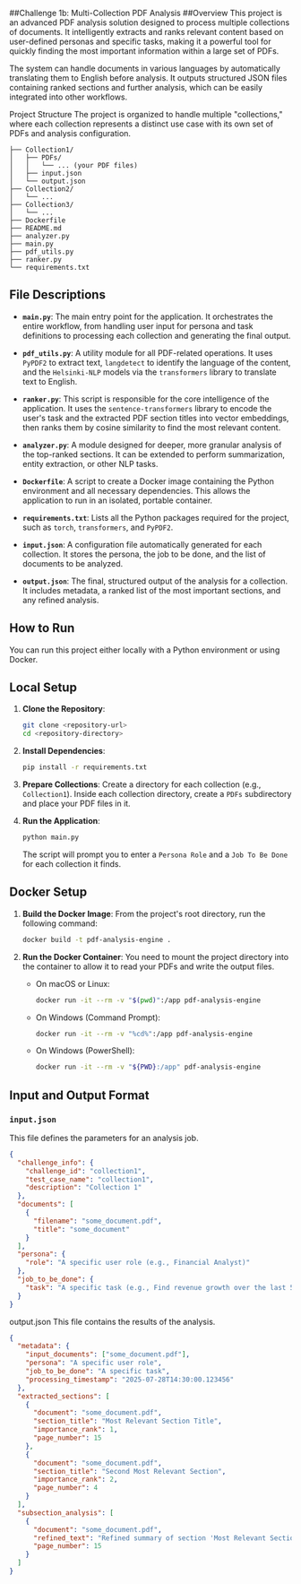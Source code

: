 ##Challenge 1b: Multi-Collection PDF Analysis
##Overview
This project is an advanced PDF analysis solution designed to process multiple collections of documents. It intelligently extracts and ranks relevant content based on user-defined personas and specific tasks, making it a powerful tool for quickly finding the most important information within a large set of PDFs.

The system can handle documents in various languages by automatically translating them to English before analysis. It outputs structured JSON files containing ranked sections and further analysis, which can be easily integrated into other workflows.

Project Structure
The project is organized to handle multiple "collections," where each collection represents a distinct use case with its own set of PDFs and analysis configuration.

```
├── Collection1/
│   ├── PDFs/
│   │   └── ... (your PDF files)
│   ├── input.json
│   └── output.json
├── Collection2/
│   └── ...
├── Collection3/
│   └── ...
├── Dockerfile
├── README.md
├── analyzer.py
├── main.py
├── pdf_utils.py
├── ranker.py
└── requirements.txt
```
## File Descriptions

* **`main.py`**: The main entry point for the application. It orchestrates the entire workflow, from handling user input for persona and task definitions to processing each collection and generating the final output.
  
* **`pdf_utils.py`**: A utility module for all PDF-related operations. It uses `PyPDF2` to extract text, `langdetect` to identify the language of the content, and the `Helsinki-NLP` models via the `transformers` library to translate text to English.
  
* **`ranker.py`**: This script is responsible for the core intelligence of the application. It uses the `sentence-transformers` library to encode the user's task and the extracted PDF section titles into vector embeddings, then ranks them by cosine similarity to find the most relevant content.
  
* **`analyzer.py`**: A module designed for deeper, more granular analysis of the top-ranked sections. It can be extended to perform summarization, entity extraction, or other NLP tasks.
  
* **`Dockerfile`**: A script to create a Docker image containing the Python environment and all necessary dependencies. This allows the application to run in an isolated, portable container.

* **`requirements.txt`**: Lists all the Python packages required for the project, such as `torch`, `transformers`, and `PyPDF2`.

* **`input.json`**: A configuration file automatically generated for each collection. It stores the persona, the job to be done, and the list of documents to be analyzed.

* **`output.json`**: The final, structured output of the analysis for a collection. It includes metadata, a ranked list of the most important sections, and any refined analysis.

## How to Run

You can run this project either locally with a Python environment or using Docker.

## Local Setup

1.  **Clone the Repository**:
    ```bash
    git clone <repository-url>
    cd <repository-directory>
    ```

2.  **Install Dependencies**:
    ```bash
    pip install -r requirements.txt
    ```

3.  **Prepare Collections**:
    Create a directory for each collection (e.g., `Collection1`). Inside each collection directory, create a `PDFs` subdirectory and place your PDF files in it.

4.  **Run the Application**:
    ```bash
    python main.py
    ```
    The script will prompt you to enter a `Persona Role` and a `Job To Be Done` for each collection it finds.
    
## Docker Setup

1.  **Build the Docker Image**:
    From the project's root directory, run the following command:
    ```bash
    docker build -t pdf-analysis-engine .
    ```

2.  **Run the Docker Container**:
    You need to mount the project directory into the container to allow it to read your PDFs and write the output files.

    * On macOS or Linux:
        ```bash
        docker run -it --rm -v "$(pwd)":/app pdf-analysis-engine
        ```
    * On Windows (Command Prompt):
        ```bash
        docker run -it --rm -v "%cd%":/app pdf-analysis-engine
        ```
    * On Windows (PowerShell):
        ```bash
        docker run -it --rm -v "${PWD}:/app" pdf-analysis-engine
        ```
## Input and Output Format

### `input.json`

This file defines the parameters for an analysis job.

```json
{
  "challenge_info": {
    "challenge_id": "collection1",
    "test_case_name": "collection1",
    "description": "Collection 1"
  },
  "documents": [
    {
      "filename": "some_document.pdf",
      "title": "some_document"
    }
  ],
  "persona": {
    "role": "A specific user role (e.g., Financial Analyst)"
  },
  "job_to_be_done": {
    "task": "A specific task (e.g., Find revenue growth over the last 5 years)"
  }
}
```

output.json
This file contains the results of the analysis.
```json
{
  "metadata": {
    "input_documents": ["some_document.pdf"],
    "persona": "A specific user role",
    "job_to_be_done": "A specific task",
    "processing_timestamp": "2025-07-28T14:30:00.123456"
  },
  "extracted_sections": [
    {
      "document": "some_document.pdf",
      "section_title": "Most Relevant Section Title",
      "importance_rank": 1,
      "page_number": 15
    },
    {
      "document": "some_document.pdf",
      "section_title": "Second Most Relevant Section",
      "importance_rank": 2,
      "page_number": 4
    }
  ],
  "subsection_analysis": [
    {
      "document": "some_document.pdf",
      "refined_text": "Refined summary of section 'Most Relevant Section Title' on page 15.",
      "page_number": 15
    }
  ]
}
```

